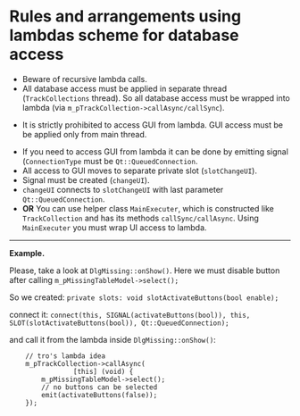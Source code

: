 # Rules and arrangements using lambdas scheme for database access

  - Beware of recursive lambda calls.
  - All database access must be applied in separate thread
    (`TrackCollections` thread). So all database access must be wrapped
    into lambda (via `m_pTrackCollection->callAsync/callSync`).

<!-- end list -->

  - It is strictly prohibited to access GUI from lambda. GUI access must
    be be applied only from main thread.

<!-- end list -->

  - If you need to access GUI from lambda it can be done by emitting
    signal (`ConnectionType` must be `Qt::QueuedConnection`.
  - All access to GUI moves to separate private slot (`slotChangeUI`).
  - Signal must be created (`changeUI`).
  - `changeUI` connects to `slotChangeUI` with last parameter
    `Qt::QueuedConnection`.
  - **OR** You can use helper class `MainExecuter`, which is constructed
    like `TrackCollection` and has its methods `callSync/callAsync`.
    Using `MainExecuter` you must wrap UI access to lambda.

-----

**Example.**

Please, take a look at `DlgMissing::onShow()`. Here we must disable
button after calling `m_pMissingTableModel->select();`

So we created: `private slots: void slotActivateButtons(bool enable);`

connect it: `connect(this, SIGNAL(activateButtons(bool)), this,
SLOT(slotActivateButtons(bool)), Qt::QueuedConnection);`

and call it from the lambda inside `DlgMissing::onShow()`:

``` 
    // tro's lambda idea
    m_pTrackCollection->callAsync(
                [this] (void) {
        m_pMissingTableModel->select();
        // no buttons can be selected
        emit(activateButtons(false));
    });
```
